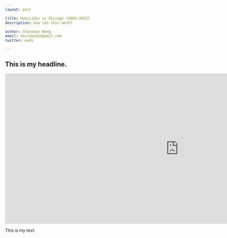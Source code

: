 ```yaml
---
layout: post

title: Homicides in Chicago (2001~2015)
description: How can this work?

author: Shanshan Wang
email: davideads@gmail.com
twitter: eads

---
```



## This is my headline. 

<iframe width="1140.5" height="495.59416666666675" seamless frameborder="0" scrolling="no" src="https://docs.google.com/spreadsheets/d/1QrAlFy-4V6bDtMsqrPozfHaMYpZUVytmmSZs6H72GEU/pubchart?oid=659392146&amp;format=interactive"></iframe>

This is my text.


